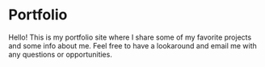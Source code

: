 # Portfolio
Hello!
This is my portfolio site where I share some of my favorite projects and some info about me. Feel free to have a lookaround and email me with any questions or opportunities. 
